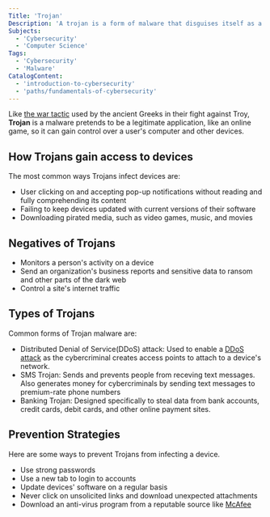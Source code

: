 ```yaml
---
Title: 'Trojan'
Description: 'A trojan is a form of malware that disguises itself as a legitimate application so it can trick users into installing it, thus taking control of over their computer and other devices.'
Subjects:
  - 'Cybersecurity'
  - 'Computer Science'
Tags:
  - 'Cybersecurity'
  - 'Malware'
CatalogContent:
  - 'introduction-to-cybersecurity'
  - 'paths/fundamentals-of-cybersecurity'
---
```


Like [the war tactic](https://www.history.com/topics/ancient-greece/trojan-war) used by the ancient Greeks in their fight against Troy, **Trojan** is a malware pretends to be a legitimate application, like an online game, so it can gain control over a user's computer and other devices.

## How Trojans gain access to devices

The most common ways Trojans infect devices are:

- User clicking on and accepting pop-up notifications without reading and fully comprehending its content
- Failing to keep devices updated with current versions of their software
- Downloading pirated media, such as video games, music, and movies

## Negatives of Trojans

- Monitors a person's activity on a device
- Send an organization's business reports and sensitive data to ransom and other parts of the dark web
- Control a site's internet traffic

## Types of Trojans

Common forms of Trojan malware are:

- Distributed Denial of Service(DDoS) attack: Used to enable a [DDoS attack](https://www.codecademy.com/resources/docs/cybersecurity/cyber-attack/ddos-attack) as the cybercriminal creates access points to attach to a device's network.
- SMS Trojan: Sends and prevents people from receving text messages. Also generates money for cybercriminals by sending text messages to premium-rate phone numbers
- Banking Trojan: Designed specifically to steal data from bank accounts, credit cards, debit cards, and other online payment sites.

## Prevention Strategies

Here are some ways to prevent Trojans from infecting a device.

- Use strong passwords
- Use a new tab to login to accounts
- Update devices' software on a regular basis
- Never click on unsolicited links and download unexpected attachments
- Download an anti-virus program from a reputable source like [McAfee](https://www.mcafee.com/)
